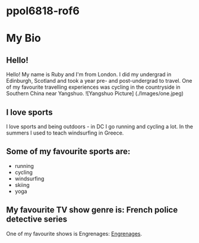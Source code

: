 # ppol6818-rof6
# My Bio 

## Hello! 
Hello! My name is Ruby and I'm from London. I did my undergrad in Edinburgh, Scotland and took a year pre- and post-undergrad to travel. One of my favourite travelling experiences was cycling in the countryside in Southern China near Yangshuo. 
![Yangshuo Picture] (./Images/one.jpeg)

## I love sports 
I love sports and being outdoors - in DC I go running and cycling a lot. In the summers I used to teach windsurfing in Greece. 

## Some of my favourite sports are: 
- running
- cycling
- windsurfing
- skiing 
- yoga 

## My favourite TV show genre is: French police detective series 
One of my favourite shows is Engrenages: [Engrenages](https://en.wikipedia.org/wiki/Spiral_(TV_series)).



